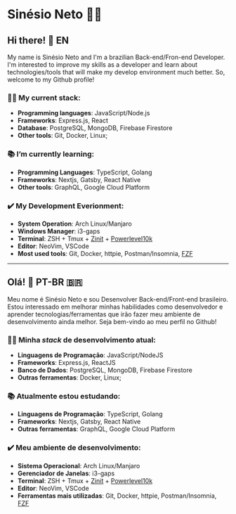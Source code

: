 # Sinésio Neto :man_technologist:

## Hi there! 🖖 EN
My name is Sinésio Neto and I'm a brazilian Back-end/Fron-end Developer. I'm interested to improve my skills as a developer and learn about technologies/tools that will make my develop environment much better. So, welcome to my Github profile!

### :man_technologist: My current stack:
 - **Programming languages**: JavaScript/Node.js
 - **Frameworks**: Express.js, React
 - **Database**: PostgreSQL, MongoDB, Firebase Firestore
 - **Other tools**: Git, Docker, Linux;
  
### 📚 I’m currently learning: 
 - **Programming Languages**: TypeScript, Golang 
 - **Frameworks**: Nextjs, Gatsby, React Native
 - **Other tools**: GraphQL, Google Cloud Platform
  
### ✔️ My Development Everionment:
 - **System Operation**: Arch Linux/Manjaro
 - **Windows Manager**: i3-gaps
 - **Terminal**: ZSH + Tmux + [Zinit](https://github.com/zdharma/zinit) + [Powerlevel10k](https://github.com/romkatv/powerlevel10k)
 - **Editor**: NeoVim, VSCode
 - **Most used tools**: Git, Docker, httpie, Postman/Insomnia, [FZF](https://github.com/junegunn/fzf)
  
----------------------------
## Olá! 🖖 PT-BR 🇧🇷
Meu nome é Sinésio Neto e sou Desenvolver Back-end/Front-end brasileiro. Estou interessado em melhorar minhas habilidades como desenvolvedor e aprender tecnologias/ferramentas que irão fazer meu ambiente de desenvolvimento ainda melhor. Seja bem-vindo ao meu perfil no Github!

### :man_technologist: Minha _stack_ de desenvolvimento atual:
 - **Linguagens de Programação**: JavaScript/NodeJS
 - **Frameworks**: Express.js, ReactJS 
 - **Banco de Dados**: PostgreSQL, MongoDB, Firebase Firestore
 - **Outras ferramentas**: Docker, Linux;
  
### 📚 Atualmente estou estudando: 
 - **Linguagens de Programação**: TypeScript, Golang 
 - **Frameworks**: Nextjs, Gatsby, React Native
 - **Outras ferramentas**: GraphQL, Google Cloud Platform
  
### ✔️ Meu ambiente de desenvolvimento:
 - **Sistema Operacional**: Arch Linux/Manjaro
 - **Gerenciador de Janelas**: i3-gaps
 - **Terminal**: ZSH + Tmux + [Zinit](https://github.com/zdharma/zinit) + [Powerlevel10k](https://github.com/romkatv/powerlevel10k)
 - **Editor**: NeoVim, VSCode
 - **Ferramentas mais utilizadas**: Git, Docker, httpie, Postman/Insomnia, [FZF](https://github.com/junegunn/fzf)
